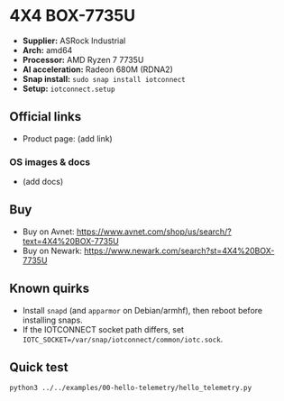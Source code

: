 # 4X4 BOX-7735U

- **Supplier:** ASRock Industrial
- **Arch:** amd64
- **Processor:** AMD Ryzen 7 7735U
- **AI acceleration:** Radeon 680M (RDNA2)
- **Snap install:** `sudo snap install iotconnect`
- **Setup:** `iotconnect.setup`

## Official links
- Product page: (add link)

### OS images & docs
- (add docs)

## Buy
- Buy on Avnet: https://www.avnet.com/shop/us/search/?text=4X4%20BOX-7735U
- Buy on Newark: https://www.newark.com/search?st=4X4%20BOX-7735U

## Known quirks
- Install `snapd` (and `apparmor` on Debian/armhf), then reboot before installing snaps.
- If the IOTCONNECT socket path differs, set `IOTC_SOCKET=/var/snap/iotconnect/common/iotc.sock`.

## Quick test
```bash
python3 ../../examples/00-hello-telemetry/hello_telemetry.py
```
